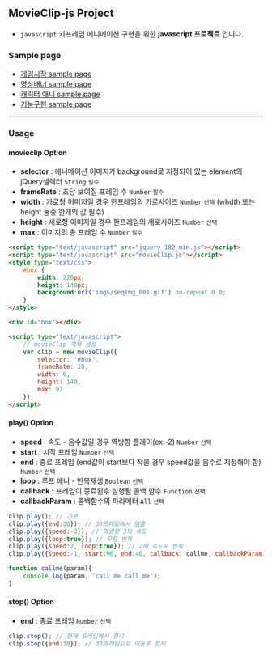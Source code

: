 ## **MovieClip-js Project**

- `javascript` 키프레임 에니메이션 구현을 위한 **javascript 프로젝트** 입니다.
  
  
### **Sample page**
- [게임시작 sample page][samplepage1]
- [영상배너 sample page][samplepage2]
- [캐릭터 애니 sample page][samplepage4]
- [기능구현 sample page][samplepage3]

---
### **Usage**

#### **movieclip** Option
- **selector** : 애니메이션 이미지가 background로 지정되어 있는 element의 jQuery셀렉터 `String` `필수`
- **frameRate** : 초당 보여질 프레임 수 `Number` `필수`
- **width** : 가로형 이미지일 경우 한프레임의 가로사이즈 `Number` `선택` (whdth 또는 height 둘중 한개의 값 필수)
- **height** : 세로형 이미지일 경우 한프레임의 세로사이즈 `Number` `선택`
- **max** : 이미지의 총 프레임 수 `Number` `필수`

``` html
<script type="text/javascript" src="jquery_182_min.js"></script>
<script type="text/javascript" src="movieClip.js"></script>
<style type="text/css">
	#box {
		width: 220px;
		height: 140px;
		background:url('imgs/seqImg_001.gif') no-repeat 0 0;
	}
</style>

<div id="box"></div>

<script type="text/javascript">
	// movieClip 객체 생성
	var clip = new movieClip({
		selector: '#box',
		frameRate: 30,
		width: 0,
		height: 140,
		max: 97
	});
</script>
```

#### **play()** Option
- **speed** : 속도 - 음수값일 경우 역방향 플레이(ex:-2) `Number` `선택`
- **start** : 시작 프레임 `Number` `선택`
- **end** : 종료 프레임 (end값이 start보다 작을 경우 speed값을 음수로 지정해야 함) `Number` `선택`
- **loop** : 루프 애니 - 반복재생 `Boolean` `선택`
- **callback** : 프레임이 종료된후 실행될 콜백 함수 `Function` `선택`
- **callbackParam** : 콜백함수의 파라메터 `All` `선택`

``` javascript
clip.play(); // 기본
clip.play({end:30}); // 30프레임에서 멈춤
clip.play({speed:-3}); // 역방향 3의 속도
clip.play({loop:true});	// 무한 반복
clip.play({speed:2, loop:true}); // 2배 속도로 반복
clip.play({speed:-1, start:90, end:40, callback: callme, callbackParam:'btn5'}); // 90에서 40으로 역방향 재생후 콜백 함수 호출

function callme(param){
	console.log(param, 'call me call me');
}
```
#### **stop()** Option
- **end** : 종료 프레임 `Number` `선택`

``` javascript
clip.stop(); // 현재 프레임에서 정지
clip.stop({end:30}); // 30프레임으로 이동후 정지
```
 
  


[samplepage1]: http://legobbs.korea.ncsoft.corp/w/hsh/movieclip-js/gameStart.html
[samplepage2]: http://legobbs.korea.ncsoft.corp/w/hsh/movieclip-js/videoPreview.html
[samplepage3]: http://legobbs.korea.ncsoft.corp/w/hsh/movieclip-js/movieclip_sample.html
[samplepage4]: http://legobbs.korea.ncsoft.corp/w/hsh/movieclip-js/charactorControl.html

